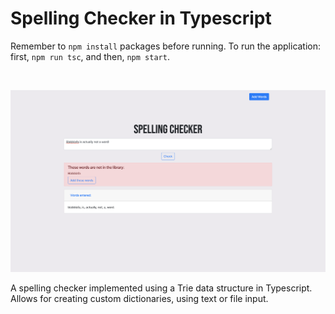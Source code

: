 # Spelling Checker in Typescript

Remember to `npm install` packages before running. To run the application: first, `npm run tsc`, and then, `npm start`.

<br/>


![Screenshot of the main page](pics/screenshot.png)

A spelling checker implemented using a Trie data structure in Typescript. Allows for creating custom dictionaries, using text or file input. 
